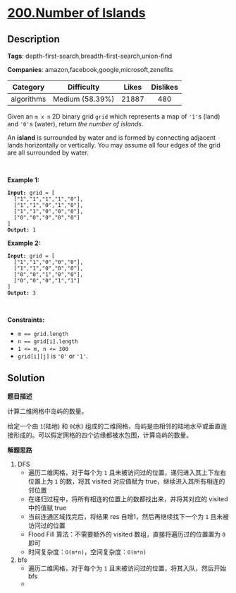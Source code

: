 # [200.Number of Islands](https://leetcode.com/problems/number-of-islands/description/)

## Description

**Tags**: depth-first-search,breadth-first-search,union-find

**Companies**: amazon,facebook,google,microsoft,zenefits

|  Category  |   Difficulty    | Likes | Dislikes |
| :--------: | :-------------: | :---: | :------: |
| algorithms | Medium (58.39%) | 21887 |   480    |

<p>Given an <code>m x n</code> 2D binary grid <code>grid</code> which represents a map of <code>&#39;1&#39;</code>s (land) and <code>&#39;0&#39;</code>s (water), return <em>the number of islands</em>.</p>
<p>An <strong>island</strong> is surrounded by water and is formed by connecting adjacent lands horizontally or vertically. You may assume all four edges of the grid are all surrounded by water.</p>
<p>&nbsp;</p>
<p><strong class="example">Example 1:</strong></p>
<pre><code><strong>Input:</strong> grid = [
  [&quot;1&quot;,&quot;1&quot;,&quot;1&quot;,&quot;1&quot;,&quot;0&quot;],
  [&quot;1&quot;,&quot;1&quot;,&quot;0&quot;,&quot;1&quot;,&quot;0&quot;],
  [&quot;1&quot;,&quot;1&quot;,&quot;0&quot;,&quot;0&quot;,&quot;0&quot;],
  [&quot;0&quot;,&quot;0&quot;,&quot;0&quot;,&quot;0&quot;,&quot;0&quot;]
]
<strong>Output:</strong> 1</code></pre>
<p><strong class="example">Example 2:</strong></p>
<pre><code><strong>Input:</strong> grid = [
  [&quot;1&quot;,&quot;1&quot;,&quot;0&quot;,&quot;0&quot;,&quot;0&quot;],
  [&quot;1&quot;,&quot;1&quot;,&quot;0&quot;,&quot;0&quot;,&quot;0&quot;],
  [&quot;0&quot;,&quot;0&quot;,&quot;1&quot;,&quot;0&quot;,&quot;0&quot;],
  [&quot;0&quot;,&quot;0&quot;,&quot;0&quot;,&quot;1&quot;,&quot;1&quot;]
]
<strong>Output:</strong> 3</code></pre>
<p>&nbsp;</p>
<p><strong>Constraints:</strong></p>
<ul>
  <li><code>m == grid.length</code></li>
  <li><code>n == grid[i].length</code></li>
  <li><code>1 &lt;= m, n &lt;= 300</code></li>
  <li><code>grid[i][j]</code> is <code>&#39;0&#39;</code> or <code>&#39;1&#39;</code>.</li>
</ul>

## Solution

**题目描述**

计算二维网格中岛屿的数量。

给定一个由 `1`(陆地) 和 `0`(水) 组成的二维网格，岛屿是由相邻的陆地水平或垂直连接形成的。可以假定网格的四个边缘都被水包围，计算岛屿的数量。

**解题思路**

1. DFS
   - 遍历二维网格，对于每个为 `1` 且未被访问过的位置，递归进入其上下左右位置上为 `1` 的数，将其 visited 对应值赋为 true，继续进入其所有相连的邻位置
   - 在递归过程中，将所有相连的位置上的数都找出来，并将其对应的 visited 中的值赋 true
   - 当前连通区域找完后，将结果 res 自增1，然后再继续找下一个为 `1` 且未被访问过的位置
   - Flood Fill 算法：不需要额外的 visited 数组，直接将遍历过的位置置为 `0` 即可
   - 时间复杂度：`O(m*n)`，空间复杂度：`O(m*n)`
2. bfs
   - 遍历二维网格，对于每个为 `1` 且未被访问过的位置，将其入队，然后开始 bfs
   -
